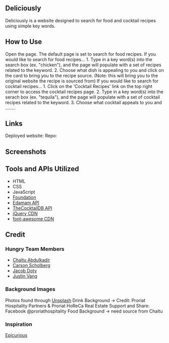 ## Deliciously
Deliciously is a website designed to search for food and cocktail recipes using simple key words. 

## How to Use
Open the page. The default page is set to search for food recipes. 
If you would like to search for food recipes...
    1. Type in a key word(s) into the search box (ex. "chicken"), and the page will populate with a set of recipes related to the keyword.
    2. Choose what dish is appealing to you and click on the card to bring you to the recipe source. (Note: this will bring you to the original website the recipe is sourced from)
If you would like to search for cocktail recipes...
    1. Click on the 'Cocktail Recipes' link on the top right corner to access the cocktail recipes page. 
    2. Type in a key word(s) into the serach box (ex. "tequila"), and the page will populate with a set of cocktail recipes related to the keyword.
    3. Choose what cocktail appeals to you and ........

## Links
Deployed website:
Repo:

## Screenshots

## Tools and APIs Utilized
- HTML
- CSS
- JavaScript
- [Foundation](https://get.foundation/index.html)
- [Edamam API](https://developer.edamam.com/)
- [TheCocktailDB API](https://www.thecocktaildb.com/)
- [jQuery CDN](https://code.jquery.com/)
- [font-awesome CDN](https://cdnjs.com/libraries/font-awesome)

## Credit
### Hungry Team Members
- [Chaltu Abdulkadir](https://github.com/cmabdulkadir?tab=repositories)
- [Carson Scholberg](https://github.com/CarsonScholberg)
- [Jacob Doty](https://github.com/jacobdoty-20)
- [Justin Vang](https://github.com/justinkvang) 

### Background Images
Photos found through [Unsplash](https://unsplash.com/)
Drink Background -> Credit: Proriat Hospitality Partners & Proriat HoReCa Real Estate Support and Share: Facebook @proriathospitality
Food Background -> need source from Chaltu

### Inspiration
[Epicurious](https://www.epicurious.com/)